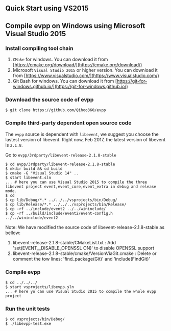 Quick Start using VS2015
---
	
## Compile evpp on Windows using Microsoft Visual Studio 2015

### Install compiling tool chain

1. `CMake` for windows. You can download it from [https://cmake.org/download/](https://cmake.org/download/)
2. Microsoft `Visual Studio 2015` or higher version. You can download it from [https://www.visualstudio.com/](https://www.visualstudio.com/)
3. Git Bash for windows. You can download it from [https://git-for-windows.github.io/](https://git-for-windows.github.io/)

### Download the source code of evpp

	$ git clone https://github.com/Qihoo360/evpp

### Compile third-party dependent open source code

The `evpp` source is dependent with `libevent`, we suggest you choose the lastest version of libevent. 
Right now, Feb 2017, the latest version of libevent is `2.1.8`.

Go to `evpp/3rdparty/libevent-release-2.1.8-stable`

	$ cd evpp/3rdparty/libevent-release-2.1.8-stable
	$ mkdir build && cd build
	$ cmake -G "Visual Studio 14" ..
	$ start libevent.sln
	... # here you can use Visual Studio 2015 to compile the three libevent project event,event_core,event_extra in debug and release mode.
	$ cd 
	$ cp lib/Debug/*.* ../../../vsprojects/bin/Debug/
	$ cp lib/Release/*.* ../../../vsprojects/bin/Release/
	$ cp -rf ../include/event2 ../../wininclude/
	$ cp -rf ../build/include/event2/event-config.h ../../wininclude/event2

Note: We have modified the source code of libevent-release-2.1.8-stable as bellow:

1. libevent-release-2.1.8-stable/CMakeList.txt : Add 'set(EVENT__DISABLE_OPENSSL ON)' to disable OPENSSL support
2. libevent-release-2.1.8-stable/cmake/VersionViaGit.cmake : Delete or comment the tow lines: 'find_package(Git)' and 'include(FindGit)'

### Compile evpp

	$ cd ../../../
	$ start vsprojects/libevpp.sln
	... # here yo can use Visual Studio 2015 to compile the whole evpp project

### Run the unit tests

	$ cd vsprojects/bin/Debug/
	$ ./libevpp-test.exe
